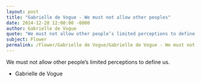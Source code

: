 ```yaml
---
layout: post
title: "Gabrielle de Vogue - We must not allow other peoples"
date: 2024-12-28 12:00:00 -0000
author: Gabrielle de Vogue
quote: "We must not allow other people’s limited perceptions to define us."
subject: Flower
permalink: /Flower/Gabrielle de Vogue/Gabrielle de Vogue - We must not allow other peoples
---
```


We must not allow other people’s limited perceptions to define us.

- Gabrielle de Vogue
